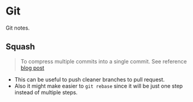 # Git

Git notes.

## Squash

> To compress multiple commits into a single commit.
> See reference [blog post](https://ariejan.net/2011/07/05/git-squash-your-latests-commits-into-one/)

- This can be useful to push cleaner branches to pull request.
- Also it might make easier to `git rebase` since it will be just one step instead of multiple steps.